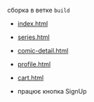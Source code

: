 сборка в ветке `build`

- [index.html][https://ivan-filchakov.github.io/superhero-shop/index.html]

- [series.html][https://ivan-filchakov.github.io/superhero-shop/series.html]

- [comic-detail.html][https://ivan-filchakov.github.io/superhero-shop/comic-detail.html]

- [profile.html][https://ivan-filchakov.github.io/superhero-shop/profile.html]

- [cart.html][https://ivan-filchakov.github.io/superhero-shop/cart.html]

- працює кнопка SignUp

[https://ivan-filchakov.github.io/superhero-shop/index.html]: https://ivan-filchakov.github.io/superhero-shop/index.html

[https://ivan-filchakov.github.io/superhero-shop/series.html]: https://ivan-filchakov.github.io/superhero-shop/series.html

[https://ivan-filchakov.github.io/superhero-shop/comic-detail.html]: https://ivan-filchakov.github.io/superhero-shop/comic-detail.html


[https://ivan-filchakov.github.io/superhero-shop/profile.html]: https://ivan-filchakov.github.io/superhero-shop/profile.html

[https://ivan-filchakov.github.io/superhero-shop/cart.html]: https://ivan-filchakov.github.io/superhero-shop/cart.html
